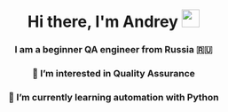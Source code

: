 <h1 align="center">Hi there, I'm Andrey</a> 
<img src="https://github.com/blackcater/blackcater/raw/main/images/Hi.gif" height="32"/></h1>
<h3 align="center">I am a beginner QA engineer from Russia 🇷🇺</h3>
<h3 align="center">👀 I’m interested in Quality Assurance </h3>
<h3 align="center">🐍 I’m currently learning automation with Python </h3>
